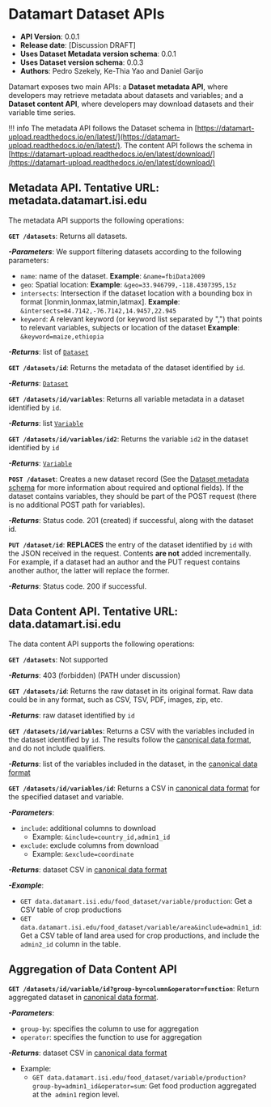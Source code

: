 # Datamart Dataset APIs 

* **API Version**: 0.0.1
* **Release date**: [Discussion DRAFT]
* **Uses Dataset Metadata version schema**: 0.0.1
* **Uses Dataset version schema**: 0.0.3
* **Authors**: Pedro Szekely, Ke-Thia Yao and Daniel Garijo

Datamart exposes two main APIs: a **Dataset metadata API**, where developers may retrieve metadata about datasets and variables; and a **Dataset content API**, where developers may download datasets and their variable time series.

!!! info
    The metadata API follows the Dataset schema in [https://datamart-upload.readthedocs.io/en/latest/](https://datamart-upload.readthedocs.io/en/latest/). The content API follows the schema in  [https://datamart-upload.readthedocs.io/en/latest/download/](https://datamart-upload.readthedocs.io/en/latest/download/) 

## Metadata API. Tentative URL:  metadata.datamart.isi.edu
The metadata API supports the following operations:

**`GET /datasets`**: Returns all datasets. 

**_-Parameters_**: We support filtering datasets according to the following parameters:

  * `name`: name of the dataset. **Example**: `&name=fbiData2009`
  * `geo`: Spatial location: **Example**: `&geo=33.946799,-118.4307395,15z`
  * `intersects`: Intersection if the dataset location with a bounding box in format [lonmin,lonmax,latmin,latmax]. **Example**: `&intersects=84.7142,-76.7142,14.9457,22.945`
  * `keyword`: A relevant keyword (or keyword list separated by ",") that points to relevant variables, subjects or location of the dataset **Example**: `&keyword=maize,ethiopia`
  
**_-Returns_**: list of [`Dataset`](https://datamart-upload.readthedocs.io/en/latest/#describing-dataset-metadata) 

**`GET /datasets/id`**: Returns the metadata of the dataset identified by `id`.

**_-Returns_**: [`Dataset`](https://datamart-upload.readthedocs.io/en/latest/#describing-dataset-metadata) 

**`GET /datasets/id/variables`**: Returns all variable metadata in a dataset identified by `id`. 

**_-Returns_**: list [`Variable`](https://datamart-upload.readthedocs.io/en/latest/#dataset-variable-metadata)
  
**`GET /datasets/id/variables/id2`**: Returns the variable `id2` in the dataset identified by `id`

**_-Returns_**: [`Variable`](https://datamart-upload.readthedocs.io/en/latest/#dataset-variable-metadata)

**`POST /dataset`**: Creates a new dataset record (See the [Dataset metadata schema](https://datamart-upload.readthedocs.io/en/latest/#describing-dataset-metadata) for more information about required and optional fields). If the dataset contains variables, they should be part of the POST request (there is no additional POST path for variables). 

**_-Returns_**: Status code. 201 (created) if successful, along with the dataset id. 

**`PUT /dataset/id`**: **REPLACES** the entry of the dataset identified by `id` with the JSON received in the request. Contents **are not** added incrementally. For example, if a dataset had an author and the PUT request contains another author, the latter will replace the former.

**_-Returns_**: Status code. 200 if successful.

## Data Content API. Tentative URL: data.datamart.isi.edu

The data content API supports the following operations:

**`GET /datasets`**: Not supported

**_-Returns_**: 403 (forbidden) (PATH under discussion)

**`GET /datasets/id`**: Returns the raw dataset in its original format. Raw data could be in any format, such as CSV, TSV, PDF, images, zip, etc. 

**_-Returns_**: raw dataset identified by `id`

**`GET /datasets/id/variables`**: Returns a CSV with the variables included in the dataset identified by `id`. The results follow the [canonical data format](https://datamart-upload.readthedocs.io/en/latest/download/#canonical-data-format), and do not include qualifiers.

**_-Returns_**: list of the variables included in the dataset, in the [canonical data format](https://datamart-upload.readthedocs.io/en/latest/download/#canonical-data-format) 

**`GET /datasets/id/variables/id`**: Returns a CSV in [canonical data format](https://datamart-upload.readthedocs.io/en/latest/download/#canonical-data-format) for the specified dataset and variable.

**_-Parameters_**: 

  * `include`: additional columns to download
    - Example: `&include=country_id,admin1_id`
  * `exclude`: exclude columns from download
    - Example: `&exclude=coordinate`
  
**_-Returns_**: dataset CSV in [canonical data format](https://datamart-upload.readthedocs.io/en/latest/download/#canonical-data-format)

**_-Example_**:

  * `GET data.datamart.isi.edu/food_dataset/variable/production`: Get a CSV table of crop productions
  * `GET data.datamart.isi.edu/food_dataset/variable/area&include=admin1_id`: Get a CSV table of land area used for crop productions, and include the `admin2_id` column in the table.
  
## Aggregation of Data Content API

**`GET /datasets/id/variable/id?group-by=column&operator=function`**: Return aggregated dataset in [canonical data format](https://datamart-upload.readthedocs.io/en/latest/download/#canonical-data-format). 

**_-Parameters_**:
  * `group-by`: specifies the column to use for aggregation
  * `operator`: specifies the function to use for aggregation
  
**_-Returns_**: dataset CSV in [canonical data format](https://datamart-upload.readthedocs.io/en/latest/download/#canonical-data-format)

* Example:
  - `GET data.datamart.isi.edu/food_dataset/variable/production?group-by=admin1_id&operator=sum`: Get food production aggregated at the` admin1` region level.
